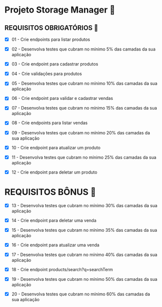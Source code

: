 # Projeto Storage Manager :rocket:

## REQUISITOS OBRIGATÓRIOS :robot:

- [x]  01 - Crie endpoints para listar produtos

- [x] 02 - Desenvolva testes que cubram no mínimo 5% das camadas da sua aplicação

- [x]  03 - Crie endpoint para cadastrar produtos

- [x]  04 - Crie validações para produtos

- [x]  05 - Desenvolva testes que cubram no mínimo 10% das camadas da sua aplicação

- [x]  06 - Crie endpoint para validar e cadastrar vendas

- [x] 07 - Desenvolva testes que cubram no mínimo 15% das camadas da sua aplicação

- [x]  08 - Crie endpoints para listar vendas

- [x]  09 - Desenvolva testes que cubram no mínimo 20% das camadas da sua aplicação

- [x]  10 - Crie endpoint para atualizar um produto

- [x] 11 - Desenvolva testes que cubram no mínimo 25% das camadas da sua aplicação

- [x]  12 - Crie endpoint para deletar um produto


# REQUISITOS BÔNUS :3rd_place_medal:

- [x] 13 - Desenvolva testes que cubram no mínimo 30% das camadas da sua aplicação

- [x]  14 - Crie endpoint para deletar uma venda

- [x] 15 - Desenvolva testes que cubram no mínimo 35% das camadas da sua aplicação

- [x]  16 - Crie endpoint para atualizar uma venda

- [x]  17 - Desenvolva testes que cubram no mínimo 40% das camadas da sua aplicação

- [x]  18 - Crie endpoint products/search?q=searchTerm

- [x]  19 - Desenvolva testes que cubram no mínimo 50% das camadas da sua aplicação

- [x]  20 - Desenvolva testes que cubram no mínimo 60% das camadas da sua aplicação
